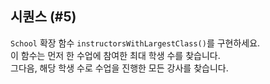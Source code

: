## 시퀀스 (#5)

`School` 확장 함수 `instructorsWithLargestClass()`를 구현하세요.  
이 함수는 먼저 한 수업에 참여한 최대 학생 수를 찾습니다.  
그다음, 해당 학생 수로 수업을 진행한 모든 강사를 찾습니다.